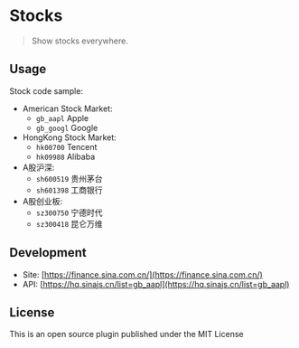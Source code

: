 # Stocks

> Show stocks everywhere.

## Usage

Stock code sample:

* American Stock Market: 
	* `gb_aapl` Apple
	* `gb_googl` Google
* HongKong Stock Market: 
	* `hk00700` Tencent
	* `hk09988` Alibaba
* A股沪深: 
	* `sh600519` 贵州茅台
	* `sh601398` 工商银行
* A股创业板: 
	* `sz300750` 宁德时代
    * `sz300418` 昆仑万维

## Development

* Site: [https://finance.sina.com.cn/](https://finance.sina.com.cn/)
* API: [https://hq.sinajs.cn/list=gb_aapl](https://hq.sinajs.cn/list=gb_aapl)

## License

This is an open source plugin published under the MIT License